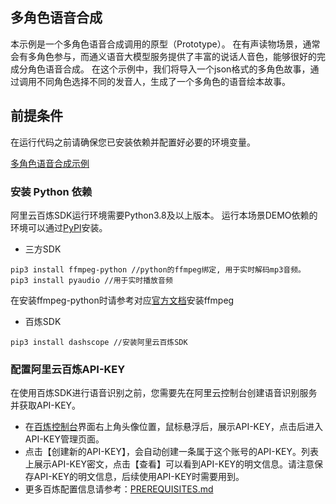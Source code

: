## 多角色语音合成 
本示例是一个多角色语音合成调用的原型（Prototype）。
在有声读物场景，通常会有多角色参与，而通义语音大模型服务提供了丰富的说话人音色，能够很好的完成分角色语音合成。
在这个示例中，我们将导入一个json格式的多角色故事，通过调用不同角色选择不同的发音人，生成了一个多角色的语音绘本故事。

## 前提条件
在运行代码之前请确保您已安装依赖并配置好必要的环境变量。

[多角色语音合成示例](./synthesize_multi_roles_text_to_speech.py)  

### 安装 Python 依赖

阿里云百炼SDK运行环境需要Python3.8及以上版本。
运行本场景DEMO依赖的环境可以通过[PyPI](https://pypi.org/)安装。

- 三方SDK
```commandline
pip3 install ffmpeg-python //python的ffmpeg绑定, 用于实时解码mp3音频。
pip3 install pyaudio //用于实时播放音频
```
在安装ffmpeg-python时请参考对应[官方文档](https://github.com/kkroening/ffmpeg-python)安装ffmpeg

- 百炼SDK
```commandline
pip3 install dashscope //安装阿里云百炼SDK
```


### 配置阿里云百炼API-KEY
在使用百炼SDK进行语音识别之前，您需要先在阿里云控制台创建语音识别服务并获取API-KEY。
- 在[百炼控制台](https://bailian.console.aliyun.com/)界面右上角头像位置，鼠标悬浮后，展示API-KEY，点击后进入API-KEY管理页面。
- 点击【创建新的API-KEY】，会自动创建一条属于这个账号的API-KEY。列表上展示API-KEY密文，点击【查看】可以看到API-KEY的明文信息。请注意保存API-KEY的明文信息，后续使用API-KEY时需要用到。
- 更多百炼配置信息请参考：[PREREQUISITES.md](../../../../../PREREQUISITES.md)
